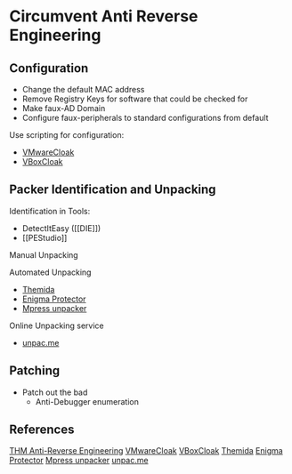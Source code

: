 # Circumvent Anti Reverse Engineering


## Configuration

- Change the default MAC address
- Remove Registry Keys for software that could be checked for
- Make faux-AD Domain
- Configure faux-peripherals to standard configurations from  default 

Use scripting for configuration:
- [VMwareCloak](https://github.com/d4rksystem/VMwareCloak) 
- [VBoxCloak](https://github.com/d4rksystem/VBoxCloak)
 

## Packer Identification and Unpacking

Identification in Tools:
- DetectItEasy ([[DIE]]) 
- [[PEStudio]]

Manual Unpacking 


Automated Unpacking
- [Themida](https://github.com/Hendi48/Magicmida)
- [Enigma Protector](https://github.com/ThomasThelen/OllyDbg-Scripts/blob/master/Enigma/Enigma%20Protector%201.90%20-%203.xx%20Alternativ%20Unpacker%20v1.0.txt)
- [Mpress unpacker](https://github.com/avast/retdec/blob/master/src/unpackertool/plugins/mpress/mpress.cpp)

Online Unpacking service
- [unpac.me](https://www.unpac.me/)

## Patching

- Patch out the bad
	- Anti-Debugger enumeration 

## References

[THM Anti-Reverse Engineering](https://tryhackme.com/room/antireverseengineering) 
[VMwareCloak](https://github.com/d4rksystem/VMwareCloak) 
[VBoxCloak](https://github.com/d4rksystem/VBoxCloak)
[Themida](https://github.com/Hendi48/Magicmida)
[Enigma Protector](https://github.com/ThomasThelen/OllyDbg-Scripts/blob/master/Enigma/Enigma%20Protector%201.90%20-%203.xx%20Alternativ%20Unpacker%20v1.0.txt)
[Mpress unpacker](https://github.com/avast/retdec/blob/master/src/unpackertool/plugins/mpress/mpress.cpp)
[unpac.me](https://www.unpac.me/)